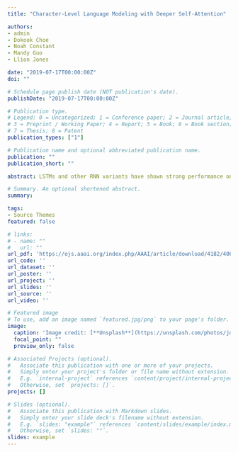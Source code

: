 ```yaml
---
title: "Character-Level Language Modeling with Deeper Self-Attention"

authors:
- admin
- Dokook Choe
- Noah Constant
- Mandy Guo
- Llion Jones

date: "2019-07-17T00:00:00Z"
doi: ""

# Schedule page publish date (NOT publication's date).
publishDate: "2019-07-17T00:00:00Z"

# Publication type.
# Legend: 0 = Uncategorized; 1 = Conference paper; 2 = Journal article;
# 3 = Preprint / Working Paper; 4 = Report; 5 = Book; 6 = Book section;
# 7 = Thesis; 8 = Patent
publication_types: ["1"]

# Publication name and optional abbreviated publication name.
publication: ""
publication_short: ""

abstract: LSTMs and other RNN variants have shown strong performance on character-level language modeling. These models are typically trained using truncated backpropagation through time, and it is common to assume that their success stems from their ability to remember long-term contexts. In this paper, we show that a deep (64-layer) transformer model (Vaswani et al. 2017) with fixed context outperforms RNN variants by a large margin, achieving state of the art on two popular benchmarks: 1.13 bits per character on text8 and 1.06 on enwik8. To get good results at this depth, we show that it is important to add auxiliary losses, both at intermediate network layers and intermediate sequence positions.

# Summary. An optional shortened abstract.
summary:

tags:
- Source Themes
featured: false

# links:
# - name: ""
#   url: ""
url_pdf: 'https://ojs.aaai.org/index.php/AAAI/article/download/4182/4060'
url_code: ''
url_dataset: ''
url_poster: ''
url_project: ''
url_slides: ''
url_source: ''
url_video: ''

# Featured image
# To use, add an image named `featured.jpg/png` to your page's folder. 
image:
  caption: 'Image credit: [**Unsplash**](https://unsplash.com/photos/jdD8gXaTZsc)'
  focal_point: ""
  preview_only: false

# Associated Projects (optional).
#   Associate this publication with one or more of your projects.
#   Simply enter your project's folder or file name without extension.
#   E.g. `internal-project` references `content/project/internal-project/index.md`.
#   Otherwise, set `projects: []`.
projects: []

# Slides (optional).
#   Associate this publication with Markdown slides.
#   Simply enter your slide deck's filename without extension.
#   E.g. `slides: "example"` references `content/slides/example/index.md`.
#   Otherwise, set `slides: ""`.
slides: example
---
```

